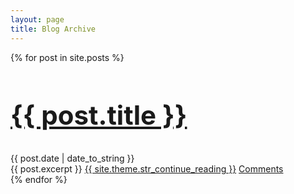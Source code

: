 ```yaml
---
layout: page
title: Blog Archive
---
```


<div class="posts">
  {% for post in site.posts %}
  <div class="post">
    <h1 class="post">
      <a href="{{ post.url }}">
        <h2><i class="fa fa-bookmark"></i>  {{ post.title }}</h2>
      </a>
    </h1>
    <span class="post-date">{{ post.date | date_to_string }}</span>
      <div class="excerpt">
        {{ post.excerpt }}
        <a href="{{ post.url }}">{{ site.theme.str_continue_reading }}</a>
        <span class="comments-count">
          <a class="comments-count-icon"><i class="fa fa-comment"></i></a>
          <a href="{{ post.url }}#disqus_thread"> Comments</a>
        </span>
      </div>
  </div>
  {% endfor %}
</div>

<!-- {% include copyright.html %} -->


